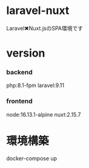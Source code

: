 # laravel-nuxt
Laravel✖︎Nuxt.jsのSPA環境です

# version

### backend
php:8.1-fpm
laravel:9.11


### frontend
node:16.13.1-alpine
nuxt:2.15.7


# 環境構築
docker-compose up
